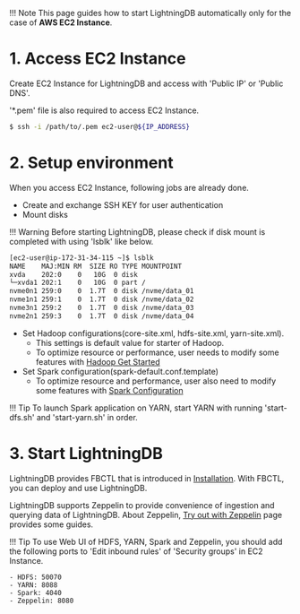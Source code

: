 !!! Note
    This page guides how to start LightningDB automatically only for the case of **AWS EC2 Instance**.

# 1. Access EC2 Instance

Create EC2 Instance for LightningDB and  access with 'Public IP' or 'Public DNS'.

'*.pem' file is also required to access EC2 Instance.

``` bash
$ ssh -i /path/to/.pem ec2-user@${IP_ADDRESS}
```

# 2. Setup environment

When you access EC2 Instance, following jobs are already done.

- Create and exchange SSH KEY for user authentication
- Mount disks

!!! Warning
    Before starting LightningDB, please check if disk mount is completed with using 'lsblk' like below.

``` bash
[ec2-user@ip-172-31-34-115 ~]$ lsblk
NAME    MAJ:MIN RM  SIZE RO TYPE MOUNTPOINT
xvda    202:0    0   10G  0 disk
└─xvda1 202:1    0   10G  0 part /
nvme0n1 259:0    0  1.7T  0 disk /nvme/data_01
nvme1n1 259:1    0  1.7T  0 disk /nvme/data_02
nvme3n1 259:2    0  1.7T  0 disk /nvme/data_03
nvme2n1 259:3    0  1.7T  0 disk /nvme/data_04
```

- Set Hadoop configurations(core-site.xml, hdfs-site.xml, yarn-site.xml).
    - This settings is default value for starter of Hadoop. 
    - To optimize resource or performance, user needs to modify some features with [Hadoop Get Started](https://hadoop.apache.org/docs/stable/hadoop-project-dist/hadoop-common/SingleCluster.html)
- Set Spark configuration(spark-default.conf.template)
    - To optimize resource and performance, user also need to modify some features with [Spark Configuration](https://spark.apache.org/docs/2.3.0/configuration.html)

!!! Tip
    To launch Spark application on YARN, start YARN with running 'start-dfs.sh' and 'start-yarn.sh' in order.

# 3. Start LightningDB

LightningDB provides FBCTL that is introduced in [Installation](install-fbctl.md). With FBCTL, you can deploy and use LightningDB.

LightningDB supports Zeppelin to provide convenience of ingestion and querying data of LightningDB. About Zeppelin, [Try out with Zeppelin](try-with-zeppelin.md) page provides some guides.

!!! Tip
    To use Web UI of HDFS, YARN, Spark and Zeppelin, you should add the following ports to 'Edit inbound rules' of 'Security groups' in EC2 Instance.

    - HDFS: 50070
    - YARN: 8088
    - Spark: 4040
    - Zeppelin: 8080